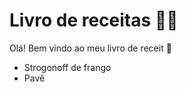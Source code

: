 # Livro de receitas :man_cook:

Olá! Bem vindo ao meu livro de receit :wave:

- Strogonoff de frango
- Pavê
